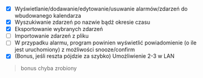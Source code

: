 -[x] Wyświetlanie/dodawanie/edytowanie/usuwanie alarmów/zdarzeń do wbudowanego kalendarza
-[X] Wyszukiwanie zdarzeń po nazwie bądź okresie czasu
-[x] Eksportowanie wybranych zdarzeń
-[ ] Importowanie zdarzeń z pliku
-[ ] W przypadku alarmu, program powinien wyświetlić powiadomienie (o ile jest uruchomiony) z możliwości snooze/confirm
-[X] (Bonus, jeśli reszta pójdzie za szybko) Umożliwienie 2-3 w LAN
> bonus chyba zrobiony 